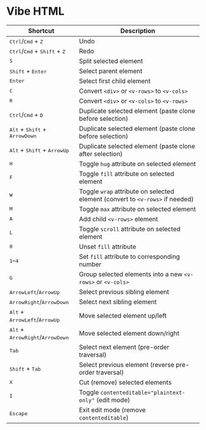 # Vibe HTML

| Shortcut                                                         | Description                                                                   |
| ---------------------------------------------------------------- | ----------------------------------------------------------------------------- |
| <kbd>Ctrl</kbd>/<kbd>Cmd</kbd> + <kbd>Z</kbd>                    | Undo                                                                          |
| <kbd>Ctrl</kbd>/<kbd>Cmd</kbd> + <kbd>Shift</kbd> + <kbd>Z</kbd> | Redo                                                                          |
| <kbd>S</kbd>                                                     | Split selected element                                                        |
| <kbd>Shift</kbd> + <kbd>Enter</kbd>                              | Select parent element                                                         |
| <kbd>Enter</kbd>                                                 | Select first child element                                                    |
| <kbd>C</kbd>                                                     | Convert `<div>` or `<v-rows>` to `<v-cols>`                                   |
| <kbd>R</kbd>                                                     | Convert `<div>` or `<v-cols>` to `<v-rows>`                                   |
| <kbd>Ctrl</kbd>/<kbd>Cmd</kbd> + <kbd>D</kbd>                    | Duplicate selected element (paste clone before selection)                     |
| <kbd>Alt</kbd> + <kbd>Shift</kbd> + <kbd>ArrowDown</kbd>         | Duplicate selected element (paste clone before selection)                     |
| <kbd>Alt</kbd> + <kbd>Shift</kbd> + <kbd>ArrowUp</kbd>           | Duplicate selected element (paste clone after selection)                      |
| <kbd>H</kbd>                                                     | Toggle `hug` attribute on selected element                                    |
| <kbd>F</kbd>                                                     | Toggle `fill` attribute on selected element                                   |
| <kbd>W</kbd>                                                     | Toggle `wrap` attribute on selected element (convert to `<v-rows>` if needed) |
| <kbd>M</kbd>                                                     | Toggle `max` attribute on selected element                                    |
| <kbd>A</kbd>                                                     | Add child `<v-rows>` element                                                  |
| <kbd>L</kbd>                                                     | Toggle `scroll` attribute on selected element                                 |
| <kbd>0</kbd>                                                     | Unset `fill` attribute                                                        |
| <kbd>1</kbd>–<kbd>4</kbd>                                        | Set `fill` attribute to corresponding number                                  |
| <kbd>G</kbd>                                                     | Group selected elements into a new `<v-rows>` or `<v-cols>`                   |
| <kbd>ArrowLeft</kbd>/<kbd>ArrowUp</kbd>                          | Select previous sibling element                                               |
| <kbd>ArrowRight</kbd>/<kbd>ArrowDown</kbd>                       | Select next sibling element                                                   |
| <kbd>Alt</kbd> + <kbd>ArrowLeft</kbd>/<kbd>ArrowUp</kbd>         | Move selected element up/left                                                 |
| <kbd>Alt</kbd> + <kbd>ArrowRight</kbd>/<kbd>ArrowDown</kbd>      | Move selected element down/right                                              |
| <kbd>Tab</kbd>                                                   | Select next element (pre-order traversal)                                     |
| <kbd>Shift</kbd> + <kbd>Tab</kbd>                                | Select previous element (reverse pre-order traversal)                         |
| <kbd>X</kbd>                                                     | Cut (remove) selected elements                                                |
| <kbd>I</kbd>                                                     | Toggle `contenteditable="plaintext-only"` (edit mode)                         |
| <kbd>Escape</kbd>                                                | Exit edit mode (remove `contenteditable`)                                     |
